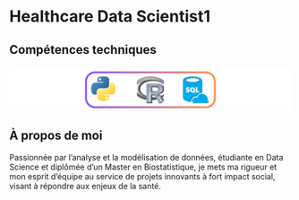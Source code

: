 # Healthcare Data Scientist1 

## Compétences techniques
![Logo](/assets/img/logo.png)
## À propos de moi
Passionnée par l’analyse et la modélisation de données, étudiante en Data Science et diplômée d’un Master en Biostatistique, je mets ma rigueur et mon esprit d’équipe au service de projets innovants à fort impact social, visant à répondre aux enjeux de la santé.





